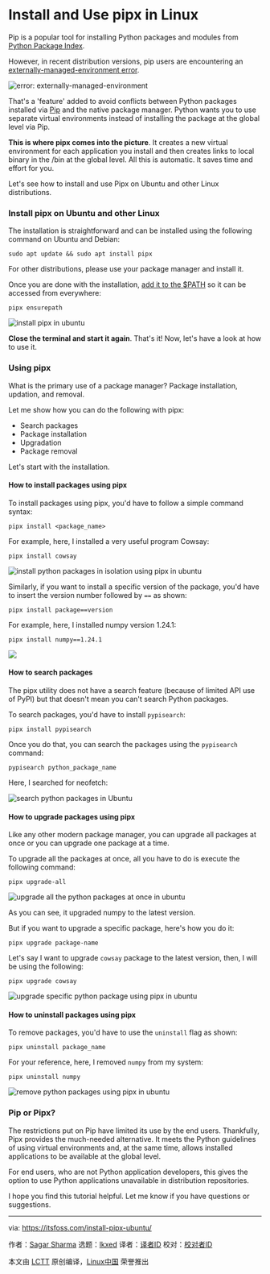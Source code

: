 [#]: subject: "Install and Use pipx in Linux"
[#]: via: "https://itsfoss.com/install-pipx-ubuntu/"
[#]: author: "Sagar Sharma https://itsfoss.com/author/sagar/"
[#]: collector: "lkxed"
[#]: translator: " "
[#]: reviewer: " "
[#]: publisher: " "
[#]: url: " "

Install and Use pipx in Linux
======

Pip is a popular tool for installing Python packages and modules from [Python Package Index][1].

However, in recent distribution versions, pip users are encountering an [externally-managed-environment error][2].

![error: externally-managed-environment][3]

That's a 'feature' added to avoid conflicts between Python packages installed via [Pip][4] and the native package manager. Python wants you to use separate virtual environments instead of installing the package at the global level via Pip.

**This is where pipx comes into the picture**. It creates a new virtual environment for each application you install and then creates links to local binary in the /bin at the global level. All this is automatic. It saves time and effort for you.

Let's see how to install and use Pipx on Ubuntu and other Linux distributions.

### Install pipx on Ubuntu and other Linux

The installation is straightforward and can be installed using the following command on Ubuntu and Debian:

```
sudo apt update && sudo apt install pipx
```

For other distributions, please use your package manager and install it.

Once you are done with the installation, [add it to the $PATH][5] so it can be accessed from everywhere:

```
pipx ensurepath
```

![install pipx in ubuntu][6]

**Close the terminal and start it again**. That's it! Now, let's have a look at how to use it.

### Using pipx

What is the primary use of a package manager? Package installation, updation, and removal.

Let me show how you can do the following with pipx:

- Search packages
- Package installation
- Upgradation
- Package removal

Let's start with the installation.

#### How to install packages using pipx

To install packages using pipx, you'd have to follow a simple command syntax:

```
pipx install <package_name>
```

For example, here, I installed a very useful program Cowsay:

```
pipx install cowsay
```

![install python packages in isolation using pipx in ubuntu][7]

Similarly, if you want to install a specific version of the package, you'd have to insert the version number followed by `==` as shown:

```
pipx install package==version
```

For example, here, I installed numpy version 1.24.1:

```
pipx install numpy==1.24.1
```

![][8]

#### How to search packages

The pipx utility does not have a search feature (because of limited API use of PyPI) but that doesn't mean you can't search Python packages.

To search packages, you'd have to install `pypisearch`:

```
pipx install pypisearch
```

Once you do that, you can search the packages using the `pypisearch` command:

```
pypisearch python_package_name
```

Here, I searched for neofetch:

![search python packages in Ubuntu][9]

#### How to upgrade packages using pipx

Like any other modern package manager, you can upgrade all packages at once or you can upgrade one package at a time.

To upgrade all the packages at once, all you have to do is execute the following command:

```
pipx upgrade-all
```

![upgrade all the python packages at once in ubuntu][10]

As you can see, it upgraded numpy to the latest version.

But if you want to upgrade a specific package, here's how you do it:

```
pipx upgrade package-name
```

Let's say I want to upgrade `cowsay` package to the latest version, then, I will be using the following:

```
pipx upgrade cowsay
```

![upgrade specific python package using pipx in ubuntu][11]

#### How to uninstall packages using pipx

To remove packages, you'd have to use the `uninstall` flag as shown:

```
pipx uninstall package_name
```

For your reference, here, I removed `numpy` from my system:

```
pipx uninstall numpy
```

![remove python packages using pipx in ubuntu][12]

### Pip or Pipx?

The restrictions put on Pip have limited its use by the end users. Thankfully, Pipx provides the much-needed alternative. It meets the Python guidelines of using virtual environments and, at the same time, allows installed applications to be available at the global level.

For end users, who are not Python application developers, this gives the option to use Python applications unavailable in distribution repositories.

I hope you find this tutorial helpful. Let me know if you have questions or suggestions.

--------------------------------------------------------------------------------

via: https://itsfoss.com/install-pipx-ubuntu/

作者：[Sagar Sharma][a]
选题：[lkxed][b]
译者：[译者ID](https://github.com/译者ID)
校对：[校对者ID](https://github.com/校对者ID)

本文由 [LCTT](https://github.com/LCTT/TranslateProject) 原创编译，[Linux中国](https://linux.cn/) 荣誉推出

[a]: https://itsfoss.com/author/sagar/
[b]: https://github.com/lkxed/
[1]: https://pypi.org:443/
[2]: https://itsfoss.com/externally-managed-environment/
[3]: https://itsfoss.com/content/images/2023/05/error--externally-managed-environment.png
[4]: https://itsfoss.com/install-pip-ubuntu/
[5]: https://itsfoss.com/add-directory-to-path-linux/
[6]: https://itsfoss.com/content/images/2023/05/install-pipx-in-ubuntu.png
[7]: https://itsfoss.com/content/images/2023/05/install-python-packages-in-isolation-using-pipx-in-ubuntu.png
[8]: https://itsfoss.com/content/images/2023/05/install-specific-version-of-python-package-in-ubuntu-using-pipx.png
[9]: https://itsfoss.com/content/images/2023/05/search-python-packages-in-Ubuntu.png
[10]: https://itsfoss.com/content/images/2023/05/upgrade-all-the-python-packages-at-once-in-ubuntu.png
[11]: https://itsfoss.com/content/images/2023/05/upgrade-specific-python-package-using-pipx-in-ubuntu.png
[12]: https://itsfoss.com/content/images/2023/05/remove-python-packages-using-pipx-in-ubuntu.png